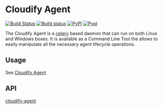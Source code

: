 # Cloudify Agent

[![Build Status](https://travis-ci.org/cloudify-cosmo/cloudify-agent.svg?branch=CFY-2649-cloudify-agent)](https://travis-ci.org/cloudify-cosmo/cloudify-agent)
[![Build status](https://ci.appveyor.com/api/projects/status/d64cg2wy5ml72ebv/branch/master?svg=true)](https://ci.appveyor.com/project/Cloudify/cloudify-agent/branch/master)
[![PyPI](http://img.shields.io/pypi/dm/cloudify-agent.svg)](http://img.shields.io/pypi/dm/cloudify-agent.svg)
[![PypI](http://img.shields.io/pypi/v/cloudify-agent.svg)](http://img.shields.io/pypi/v/cloudify-agent.svg)


The Cloudify Agent is a [celery](http://www.celeryproject.org/) based daemon that can run on both Linux
and Windows boxes. It is available as a Command Line Tool the allows to
easily manipulate all the necessary agent lifecycle operations.

## Usage

See [Cloudify Agent](http://getcloudify.org/guide/3.3/cloudify-agent.html)

## API

[cloudify-agent](READ-THE-DOCS-LINK-HERE)
